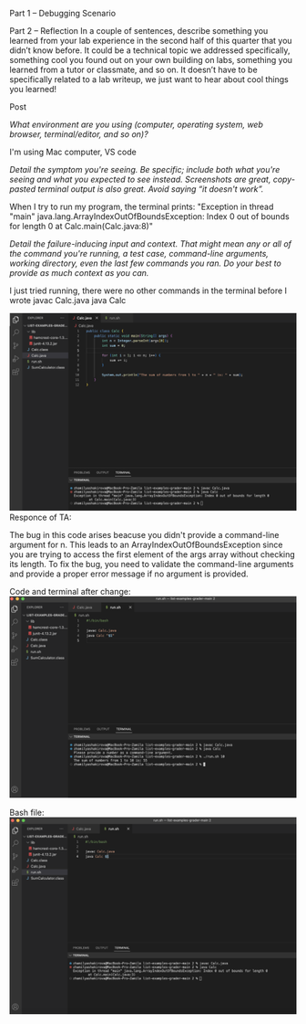 Part 1 – Debugging Scenario


Part 2 – Reflection
In a couple of sentences, describe something you learned from your lab experience in the second half of this quarter that you didn’t know before. It could be a technical topic we addressed specifically, something cool you found out on your own building on labs, something you learned from a tutor or classmate, and so on. It doesn’t have to be specifically related to a lab writeup, we just want to hear about cool things you learned!

Post


*What environment are you using (computer, operating system, web browser, terminal/editor, and so on)?*

I'm using Mac computer, VS code


*Detail the symptom you're seeing. Be specific; include both what you're seeing and what you expected to see instead. Screenshots are great, copy-pasted terminal output is also great. Avoid saying “it doesn't work”.*

When I try to run my program, the terminal prints: "Exception in thread "main" java.lang.ArrayIndexOutOfBoundsException: Index 0 out of bounds for length 0
 at Calc.main(Calc.java:8)"

*Detail the failure-inducing input and context. That might mean any or all of the command you're running, a test case, command-line arguments, working directory, even the last few commands you ran. Do your best to provide as much context as you can.*

I just tried running, there were no other commands in the terminal before I wrote javac Calc.java<enter> java Calc

![Image](first.png)
Responce of TA: 

The bug in this code arises beacuse you didn't provide a command-line argument for n. This leads to an ArrayIndexOutOfBoundsException since you are trying to access the first element of the args array without checking its length.
To fix the bug, you need to validate the command-line arguments and provide a proper error message if no argument is provided.


Code and terminal after change:
![Image](third.png)

Bash file:
![Image](second.png)

